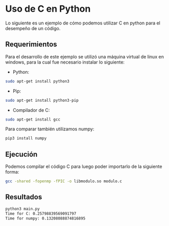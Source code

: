 # Uso de C en Python

Lo siguiente es un ejemplo de cómo podemos utilizar C en python para el desempeño de un código.

## Requerimientos

Para el desarrollo de este ejemplo se utilizó una máquina virtual de linux en windows, para la cual fue necesario instalar lo siguiente:

- Python:
```bash
sudo apt-get install python3
```
- Pip:
```bash
sudo apt-get install python3-pip
```
- Compilador de C:
```bash
sudo apt-get install gcc
```

Para comparar también utilizamos numpy:
```bash
pip3 install numpy
```

## Ejecución

Podemos compilar el código C para luego poder importarlo de la siguiente forma:

```bash
gcc -shared -fopenmp -fPIC -o libmodulo.so modulo.c
```

## Resultados

```bash
python3 main.py
Time for C: 0.25798839569091797
Time for numpy: 0.13208088874816895
```